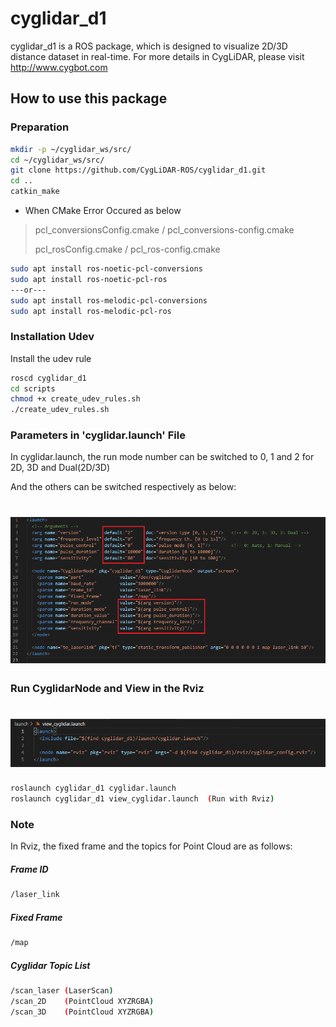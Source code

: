 # cyglidar_d1
cyglidar_d1 is a ROS package, which is designed to visualize 2D/3D distance dataset in real-time.
For more details in CygLiDAR, please visit http://www.cygbot.com

## How to use this package

### Preparation
```bash
mkdir -p ~/cyglidar_ws/src/
cd ~/cyglidar_ws/src/
git clone https://github.com/CygLiDAR-ROS/cyglidar_d1.git
cd ..
catkin_make
```
* When CMake Error Occured as below
> pcl_conversionsConfig.cmake / pcl_conversions-config.cmake
>
> pcl_rosConfig.cmake / pcl_ros-config.cmake
```bash
sudo apt install ros-noetic-pcl-conversions
sudo apt install ros-noetic-pcl-ros
---or---
sudo apt install ros-melodic-pcl-conversions
sudo apt install ros-melodic-pcl-ros
```

### Installation Udev
Install the udev rule
```bash
roscd cyglidar_d1
cd scripts
chmod +x create_udev_rules.sh
./create_udev_rules.sh
```

### Parameters in 'cyglidar.launch' File
In cyglidar.launch, the run mode number can be switched to 0, 1 and 2 for 2D, 3D and Dual(2D/3D)

And the others can be switched respectively as below:
<h1 align="left">
  <img src="screenshots/launch_file_parameter.png" width="800"/>
</h1>

### Run CyglidarNode and View in the Rviz
<h1 align="left">
  <img src="screenshots/launch_file_rviz.png" width="800"/>
</h1>

```bash
roslaunch cyglidar_d1 cyglidar.launch
roslaunch cyglidar_d1 view_cyglidar.launch  (Run with Rviz)
```

### Note
In Rviz, the fixed frame and the topics for Point Cloud are as follows:

##### Frame ID
```bash
/laser_link
```

##### Fixed Frame
```bash
/map
```

##### Cyglidar Topic List
```bash
/scan_laser (LaserScan)
/scan_2D    (PointCloud XYZRGBA)
/scan_3D    (PointCloud XYZRGBA)
```
